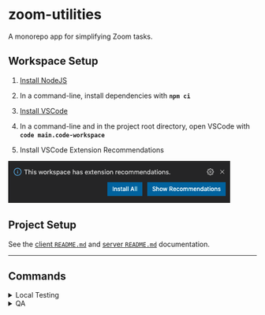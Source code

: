 # zoom-utilities

A monorepo app for simplifying Zoom tasks.

## Workspace Setup

1. [Install NodeJS](https://nodejs.org/en/download/ 'https://nodejs.org/en/download/')

2. In a command-line, install dependencies with **`npm ci`**

3. [Install VSCode](https://code.visualstudio.com 'https://code.visualstudio.com')

4. In a command-line and in the project root directory, open VSCode with **`code main.code-workspace`**

5. Install VSCode Extension Recommendations

![VSCode extension recommendations](./documentation/vscode-extension-recommendations.png)

## Project Setup

See the [client `README.md`](./client/README.md) and [server `README.md`](./server/README.md) documentation.

---

## Commands

<details>
<summary>Local Testing</summary>
<p>
Install dependencies

```bash
npm ci
```

</p>
<p>
Start the application in development mode (hot-code reloading, error reporting, etc.)

```bash
npm start -- --electron
npm start -- --pwa

# "--pwa" is the default option
npm start
```

</p>
</details>

<details>
<summary>QA</summary>
<p>
Run unit tests

```bash
npm test
```

</p>
</details>
